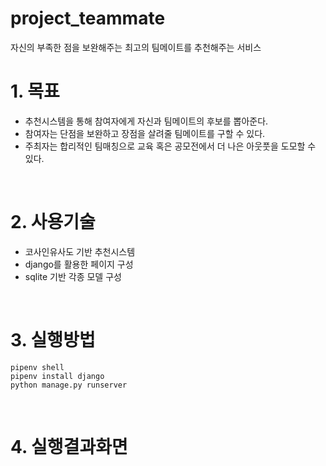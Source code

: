 # project_teammate
자신의 부족한 점을 보완해주는 최고의 팀메이트를 추천해주는 서비스

# 1. 목표
-	추천시스템을 통해 참여자에게 자신과 팀메이트의 후보를 뽑아준다.
-	참여자는 단점을 보완하고 장점을 살려줄 팀메이트를 구할 수 있다.
-	주최자는 합리적인 팀매칭으로 교육 혹은 공모전에서 더 나은 아웃풋을 도모할 수 있다.

<br>

# 2. 사용기술
-	코사인유사도 기반 추천시스템<br>
-	django를 활용한 페이지 구성<br>
- sqlite 기반 각종 모델 구성

<br>

# 3. 실행방법

```
pipenv shell
pipenv install django
python manage.py runserver
```

<br>

# 4. 실행결과화면

